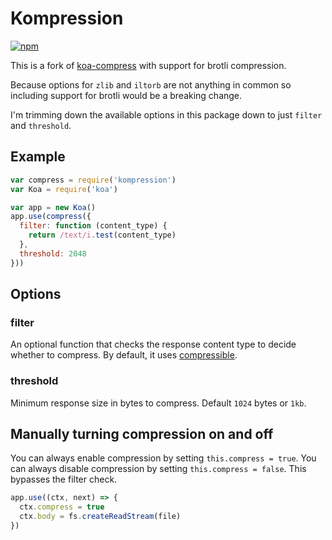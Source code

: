 # Kompression

[![npm](https://img.shields.io/npm/v/kompression.svg?style=flat-square)](https://npm.im/kompression)
<!-- [![Build Status](https://travis-ci.org/koajs/compress.png)](https://travis-ci.org/koajs/compress) -->
<!-- [![Greenkeeper badge](https://badges.greenkeeper.io/koajs/compress.svg)](https://greenkeeper.io/) -->

This is a fork of [koa-compress](https://github.com/koajs/compress) with support for brotli compression.

Because options for `zlib` and `iltorb` are not anything in common so including support for brotli
would be a breaking change.

I'm trimming down the available options in this package down to just `filter` and `threshold`.

## Example

```js
var compress = require('kompression')
var Koa = require('koa')

var app = new Koa()
app.use(compress({
  filter: function (content_type) {
    return /text/i.test(content_type)
  },
  threshold: 2048
}))
```

## Options

### filter

An optional function that checks the response content type to decide whether to compress.
By default, it uses [compressible](https://github.com/expressjs/compressible).

### threshold

Minimum response size in bytes to compress.
Default `1024` bytes or `1kb`.

## Manually turning compression on and off

You can always enable compression by setting `this.compress = true`.
You can always disable compression by setting `this.compress = false`.
This bypasses the filter check.

```js
app.use((ctx, next) => {
  ctx.compress = true
  ctx.body = fs.createReadStream(file)
})
```
